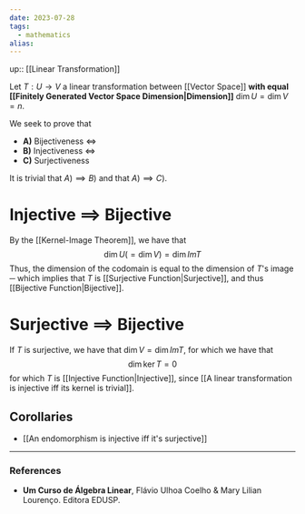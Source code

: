 ```yaml
---
date: 2023-07-28
tags:
  - mathematics
alias: 
---
```

up:: [[Linear Transformation]]

Let $T: U \to V$ a linear transformation between [[Vector Space]] **with equal [[Finitely Generated Vector Space Dimension|Dimension]]** $\dim U = \dim V = n$.

We seek to prove that 
- **A)** Bijectiveness $\iff$ 
- **B)** Injectiveness $\iff$ 
- **C)** Surjectiveness

It is trivial that $A) \implies B)$ and that $A) \implies C)$.

# Injective $\implies$ Bijective
By the [[Kernel-Image Theorem]], we have that 
$$
\dim U (= \dim V) = \dim Im T
$$
Thus, the dimension of the codomain is equal to the dimension of $T$'s image ─ which implies that $T$ is [[Surjective Function|Surjective]], and thus [[Bijective Function|Bijective]].

# Surjective $\implies$ Bijective
If $T$ is surjective, we have that $\dim V = \dim Im T$, for which we have that
$$
\dim \ker T = 0
$$
for which $T$ is [[Injective Function|Injective]], since [[A linear transformation is injective iff its kernel is trivial]].

## Corollaries
- [[An endomorphism is injective iff it's surjective]]

---
### References
- **Um Curso de Álgebra Linear**, Flávio Ulhoa Coelho & Mary Lilian Lourenço. Editora EDUSP.